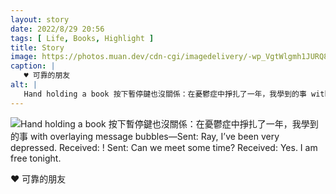 ```yaml
---
layout: story
date: 2022/8/29 20:56
tags: [ Life, Books, Highlight ]
title: Story
image: https://photos.muan.dev/cdn-cgi/imagedelivery/-wp_VgtWlgmh1JURQ8t1mg/108ed4a7-1c64-40ef-52dc-1380b7a69500/public
caption: |
   ♥︎ 可靠的朋友
alt: |
   Hand holding a book 按下暫停鍵也沒關係：在憂鬱症中掙扎了一年，我學到的事 with overlaying message bubbles—Sent: Ray, I’ve been very depressed. Received: ! Sent: Can we meet some time? Received: Yes. I am free tonight.
---
```


![Hand holding a book 按下暫停鍵也沒關係：在憂鬱症中掙扎了一年，我學到的事 with overlaying message bubbles—Sent: Ray, I’ve been very depressed. Received: ! Sent: Can we meet some time? Received: Yes. I am free tonight.](https://photos.muan.dev/cdn-cgi/imagedelivery/-wp_VgtWlgmh1JURQ8t1mg/108ed4a7-1c64-40ef-52dc-1380b7a69500/public)

♥︎ 可靠的朋友
